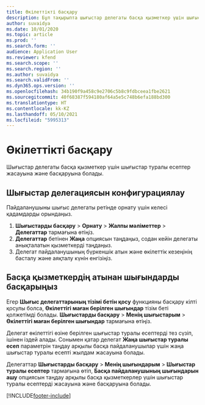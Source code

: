 ```yaml
---
title: Өкілеттікті басқару
description: Бұл тақырыпта шығыстар делегаты басқа қызметкер үшін шығыстар туралы есептерді қалай құра және басқара алатындығы туралы ақпарат берілген.
author: suvaidya
ms.date: 10/01/2020
ms.topic: article
ms.prod: ''
ms.search.form: ''
audience: Application User
ms.reviewer: kfend
ms.search.scope: ''
ms.search.region: ''
ms.author: suvaidya
ms.search.validFrom: ''
ms.dyn365.ops.version: ''
ms.openlocfilehash: 34b190f9a458c9e2706c5b8c9fdbceea1fbe2621
ms.sourcegitcommit: 40f68387f594180af64a5e5c748b6efa188bd300
ms.translationtype: HT
ms.contentlocale: kk-KZ
ms.lasthandoff: 05/10/2021
ms.locfileid: "5995313"
---
```

# <a name="manage-delegation"></a>Өкілеттікті басқару
Шығыстар делегаты басқа қызметкер үшін шығыстар туралы есептер жасауына және басқаруына болады.

## <a name="configuring-expense-delegation"></a>Шығыстар делегациясын конфигурациялау

Пайдаланушыны шығыс делегаты ретінде орнату үшін келесі қадамдарды орындаңыз. 
1. **Шығыстарды басқару** > **Орнату** > **Жалпы мәліметтер** > **Делегаттар** тармағына өтіңіз. 
2. **Делегаттар** бетінен **Жаңа** опциясын таңдаңыз, содан кейін делегаты анықталатын қызметкерді таңдаңыз. 
3. Делегат пайдаланушының бүркеншік атын және өкілеттік кезеңінің басталу және аяқталу күнін енгізіңіз.

## <a name="manage-expenses-on-behalf-of-another-employee"></a>Басқа қызметкердің атынан шығындарды басқарыңыз

Егер **Шығыс делегаттарының тізімі бетін қосу** функцияны басқару кілті қосулы болса, **Өкілеттігі маған берілген шығындар** тізім беті қолжетімді болады. **Шығыстарды басқару** > **Менің шығыстарым** > **Өкілеттігі маған берілген шығындар** тармағына өтіңіз.

Делегат өкілеттігі өзіне берілген шығыстар туралы есептерді тез сүзіп, ішінен іздей алады. Сонымен қатар делегат **Жаңа шығыстар туралы есеп** параметрін таңдау арқылы басқа пайдаланушылар үшін жаңа шығыстар туралы есепті жылдам жасауына болады.

Делегаттар **Шығыстарды басқару** > **Менің шығындарым** > **Шығыстар туралы есептер** тармағына өтіп, **Басқа пайдаланушының шығындарын ашу** опциясын таңдау арқылы басқа қызметкерлер үшін шығыстар туралы есептерді жасауына және басқаруына болады.


[!INCLUDE[footer-include](../includes/footer-banner.md)]